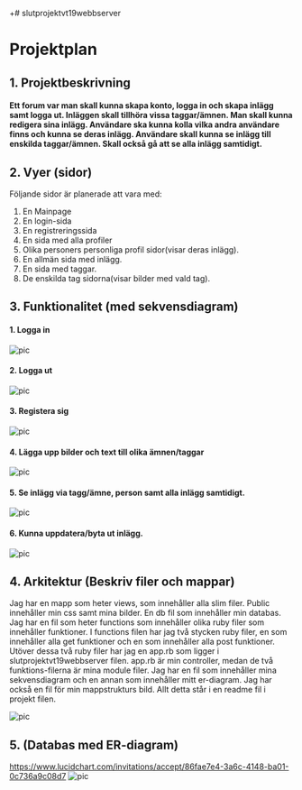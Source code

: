 +# slutprojektvt19webbserver

# Projektplan

## 1. Projektbeskrivning
#### Ett forum var man skall kunna skapa konto, logga in och skapa inlägg samt logga ut. Inläggen skall tillhöra vissa taggar/ämnen. Man skall kunna redigera sina inlägg. Användare ska kunna kolla vilka andra användare finns och kunna se deras inlägg. Användare skall kunna se inlägg till enskilda taggar/ämnen. Skall också gå att se alla inlägg samtidigt.
## 2. Vyer (sidor)
Följande sidor är planerade att vara med:
1. En Mainpage
2. En login-sida
3. En registreringssida
4. En sida med alla profiler
5. Olika personers personliga profil sidor(visar deras inlägg).
6. En allmän sida med inlägg.
7. En sida med taggar.
8. De enskilda tag sidorna(visar bilder med vald tag).
## 3. Funktionalitet (med sekvensdiagram)
#### 1. Logga in
![pic](https://github.com/itggot-simon-hammerlid/slutprojektvt19webbserver/blob/master/Sekvensdiagram/loginsquence.PNG)
#### 2. Logga ut
![pic](https://github.com/itggot-simon-hammerlid/slutprojektvt19webbserver/blob/master/Sekvensdiagram/loggingout.png)
#### 3. Registera sig
![pic](https://github.com/itggot-simon-hammerlid/slutprojektvt19webbserver/blob/master/Sekvensdiagram/registration_sequence.png)
#### 4. Lägga upp bilder och text till olika ämnen/taggar
![pic](https://github.com/itggot-simon-hammerlid/slutprojektvt19webbserver/blob/master/Sekvensdiagram/sekvens.png)
#### 5. Se inlägg via tagg/ämne, person samt alla inlägg samtidigt.
![pic](https://github.com/itggot-simon-hammerlid/slutprojektvt19webbserver/blob/master/Sekvensdiagram/page_request_sequence.png)
#### 6. Kunna uppdatera/byta ut inlägg.
![pic](https://github.com/itggot-simon-hammerlid/slutprojektvt19webbserver/blob/master/Sekvensdiagram/altersequence.PNG)
## 4. Arkitektur (Beskriv filer och mappar)
Jag har en mapp som heter views, som innehåller alla slim filer. Public innehåller min css samt mina bilder. En db fil som innehåller min databas. Jag har en fil som heter functions som innehåller olika ruby filer som innehåller funktioner. I functions filen har jag två stycken ruby filer, en som innehåller alla get funktioner och en som innehåller alla post funktioner. Utöver dessa två ruby filer har jag en app.rb som ligger i slutprojektvt19webbserver filen. app.rb är min controller, medan de två funktions-filerna är mina module filer. Jag har en fil som innehåller mina sekvensdiagram och en annan som innehåller mitt er-diagram. Jag har också en fil för min mappstrukturs bild. Allt detta står i en readme fil i projekt filen.

![pic](https://github.com/itggot-simon-hammerlid/slutprojektvt19webbserver/blob/master/mappstruktur/strukt.PNG)
## 5. (Databas med ER-diagram)
https://www.lucidchart.com/invitations/accept/86fae7e4-3a6c-4148-ba01-0c736a9c08d7
![pic](https://github.com/itggot-simon-hammerlid/slutprojektvt19webbserver/blob/master/er_diagram/erdiagram.PNG)
